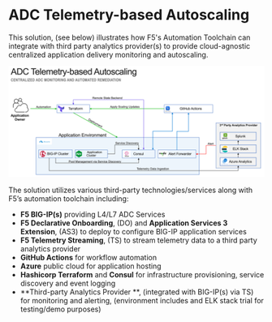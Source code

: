 ADC Telemetry-based Autoscaling
============================================================================

This solution, (see below) illustrates how F5's Automation Toolchain can integrate with third party analytics provider(s) to provide cloud-agnostic centralized application delivery monitoring and autoscaling. 

<img src="azure/images/arch.png" alt="Flowers">

The solution utilizes various third-party technologies/services along with F5’s automation toolchain including:
   
   - **F5 BIG-IP(s)** providing L4/L7 ADC Services
   - **F5 Declarative Onboarding**, (DO) and **Application Services 3 Extension**, (AS3) to deploy to configure BIG-IP application services
   - **F5 Telemetry Streaming**, (TS) to stream telemetry data to a third party analytics provider
   - **GitHub Actions** for workflow automation 
   - **Azure** public cloud for application hosting
   - **Hashicorp Terraform** and **Consul** for infrastructure provisioning, service discovery and event logging
   - **Third-party Analytics Provider **, (integrated with BIG-IP(s) via TS) for monitoring and alerting, (environment includes and ELK stack trial for testing/demo purposes)
